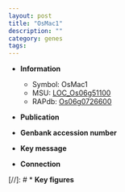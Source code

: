 ```yaml
---
layout: post
title: "OsMac1"
description: ""
category: genes
tags: 
---
```


* **Information**  
    + Symbol: OsMac1  
    + MSU: [LOC_Os06g51100](http://rice.uga.edu/cgi-bin/ORF_infopage.cgi?orf=LOC_Os06g51100)  
    + RAPdb: [Os06g0726600](http://rapdb.dna.affrc.go.jp/viewer/gbrowse_details/irgsp1?name=Os06g0726600)  

* **Publication**  

* **Genbank accession number**  

* **Key message**  

* **Connection**  

[//]: # * **Key figures**  


